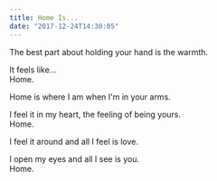 ```yaml
---
title: Home Is...
date: "2017-12-24T14:30:05"
---
```


The best part about holding your hand is the warmth.

It feels like...
<br>
Home.

Home is where I am when I'm in your arms.

I feel it in my heart, the feeling of being yours.
<br>
Home.

I feel it around and all I feel is love.

I open my eyes and all I see is you.
<br>
Home.
